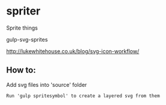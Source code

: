 # spriter

Sprite things

gulp-svg-sprites

http://lukewhitehouse.co.uk/blog/svg-icon-workflow/

## How to:

Add svg files into 'source' folder

```
Run 'gulp spritesymbol' to create a layered svg from them
```
